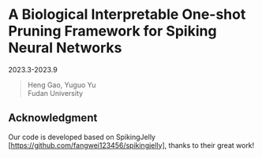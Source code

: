 # A Biological Interpretable One-shot Pruning Framework for Spiking Neural Networks
2023.3-2023.9
> Heng Gao, Yuguo Yu  
> Fudan University

## Acknowledgment
Our code is developed based on SpikingJelly [https://github.com/fangwei123456/spikingjelly], thanks to their great work!
